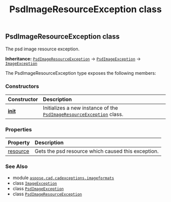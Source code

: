 ﻿---
title: PsdImageResourceException class
second_title: Aspose.CAD for Python via .NET API References
description: 
type: docs
weight: 100
url: /aspose.cad.cadexceptions.imageformats/psdimageresourceexception/
is_root: false
---

## PsdImageResourceException class

The psd image resource exception.



**Inheritance:** [`PsdImageResourceException`](/cad/python-net/aspose.cad.cadexceptions.imageformats/psdimageresourceexception) → 
[`PsdImageException`](/cad/python-net/aspose.cad.cadexceptions.imageformats/psdimageexception) → 
[`ImageException`](/cad/python-net/aspose.cad.cadexceptions/imageexception)



The PsdImageResourceException type exposes the following members:

### Constructors
| Constructor | Description |
| :- | :- |
| [__init__](/cad/python-net/aspose.cad.cadexceptions.imageformats/psdimageresourceexception/__init__/#str-aspose.cad.fileformats.psd.ResourceBlock) | Initializes a new instance of the [`PsdImageResourceException`](/cad/python-net/aspose.cad.cadexceptions.imageformats/psdimageresourceexception) class. |


### Properties
| Property | Description |
| :- | :- |
| [resource](/cad/python-net/aspose.cad.cadexceptions.imageformats/psdimageresourceexception/resource) | Gets the psd resource which caused this exception. |



### See Also
* module [`aspose.cad.cadexceptions.imageformats`](..)
* class [`ImageException`](/cad/python-net/aspose.cad.cadexceptions/imageexception)
* class [`PsdImageException`](/cad/python-net/aspose.cad.cadexceptions.imageformats/psdimageexception)
* class [`PsdImageResourceException`](/cad/python-net/aspose.cad.cadexceptions.imageformats/psdimageresourceexception)
